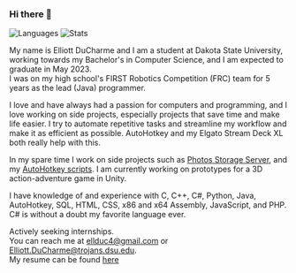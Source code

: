 ### Hi there 👋

![Languages](https://github-readme-stats.vercel.app/api/top-langs/?username=ellman12&theme=react&cache_seconds=1800)
![Stats](https://github-readme-stats.vercel.app/api?username=ellman12&theme=react&show_icons=true&count_private=true&include_all_commits=true&cache_seconds=1800)

My name is Elliott DuCharme and I am a student at Dakota State University, working towards my Bachelor's in Computer Science, and I am expected to graduate in May 2023.<br>
I was on my high school's FIRST Robotics Competition (FRC) team for 5 years as the lead (Java) programmer.<br>

I love and have always had a passion for computers and programming, and I love working on side projects, especially projects that save time and make life easier. I try to automate repetitive tasks and streamline my workflow and make it as efficient as possible. AutoHotkey and my Elgato Stream Deck XL both really help with this.<br>

In my spare time I work on side projects such as [Photos Storage Server](https://github.com/ellman12/Photos-Storage-Server), and my [AutoHotkey scripts](https://github.com/ellman12/AutoHotkey-V2). I am currently working on prototypes for a 3D action-adventure game in Unity.

I have knowledge of and experience with C, C++, C#, Python, Java, AutoHotkey, SQL, HTML, CSS, x86 and x64 Assembly, JavaScript, and PHP.<br>
C# is without a doubt my favorite language ever.<br>

Actively seeking internships.<br>
You can reach me at ellduc4@gmail.com or Elliott.DuCharme@trojans.dsu.edu.<br>
My resume can be found [here](https://github.com/ellman12/ellman12/)
